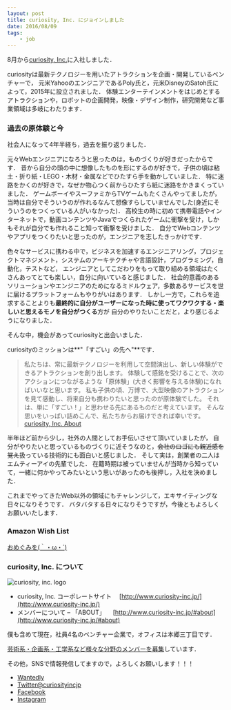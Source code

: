 ```yaml
---
layout: post
title: curiosity, Inc. にジョインしました
date: 2016/08/09
tags:
    - job
---
```


8月から<a href="http://www.curiosity-inc.jp" target="_blank">curiosity, Inc.</a>に入社しました．

curiosityは最新テクノロジーを用いたアトラクションを企画・開発しているベンチャーで，
元米YahooのエンジニアであるPoly氏と，元米DisneyのSatoh氏によって，2015年に設立されました．
体験エンターテインメントをはじめとするアトラクションや，ロボットの企画開発，映像・デザイン制作，研究開発など事業領域は多岐にわたります．

### 過去の原体験と今

社会人になって4年半経ち，過去を振り返りました．

元々Webエンジニアになろうと思ったのは，ものづくりが好きだったからです．
昔から自分の頭の中に想像したものを形にするのが好きで，子供の頃は粘土・折り紙・LEGO・木材・金属などでひたすら手を動かしていました．
特に迷路をかくのが好きで，なぜか物心つく前からひたすら紙に迷路をかきまくっていました．
ゲームボーイやスーファミからTVゲームもたくさんやってましたが，当時は自分でそういうのが作れるなんて想像すらしていませんでした(身近にそういうのをつくっている人がいなかった)．
高校生の時に初めて携帯電話やインターネットで，動画コンテンツやJavaでつくられたゲームに衝撃を受け，しかもそれが自分でも作れること知って衝撃を受けました．
自分でWebコンテンツやアプリをつくりたいと思ったのが，エンジニアを志したきっかけです．

色々なサービスに携わる中で，ビジネスを加速するエンジニアリング，プロジェクトマネジメント，システムのアーキテクチャや言語設計，プログラミング，自動化，テストなど，
エンジニアとしてこだわりをもって取り組める領域はたくさんあってとても楽しい，自分に向いていると感じました．
社会的意義のあるソリューションやエンジニアのためになるミドルウェア，多数あるサービスを世に届けるプラットフォームもやりがいはあります．
しかし一方で，これらを追求することよりも**最終的に自分がユーザーになった時に使ってワクワクする・楽しいと思えるモノを自分がつくる**方が
自分のやりたいことだと，より感じるようになりました．

そんな中，機会があってcuriosityと出会いました．

curiosityのミッションは**"「すごい」の先へ"**です．

> 私たちは、常に最新テクノロジーを利用して空間演出し、新しい体験ができるアトラクションを創り出します。 
> 体験して感銘を受けることで、次のアクションにつながるような「原体験」(大きく影響を与える体験)になればいいなと思います。 
> 私も子供の頃、万博で、大型映像のアトラクションを見て感動し、将来自分も携わりたいと思ったのが原体験でした。 
> それは、単に「すごい！」と思わせる先にあるものだと考えています。
> そんな思いをいっぱい詰めこんで、私たちからお届けできれば幸いです。 
> <a href="http://www.curiosity-inc.jp/#about" target="_blank">curiosity, Inc. About</a>

半年ほど前から少し，社外の人間としてお手伝いさせて頂いていましたが，
自分がやりたいと思っているものづくりに近そうなのと，<s>会社のロゴにも親近感を覚え</s>扱っている技術的にも面白いと感じました．
そして実は，創業者の二人はエムティーアイの先輩でした．
在籍時期は被っていませんが当時から知っていて，一緒に何かやってみたいという思いがあったのも後押し，入社を決めました．

これまでやってきたWeb以外の領域にもチャレンジして，エキサイティングな日々になりそうです．
バタバタする日々になりそうですが，今後ともよろしくお願いいたします．

### Amazon Wish List

<a href="https://www.amazon.co.jp/gp/registry/wishlist/12WL23C1IDTLT/ref=topnav_lists_1" target="_blank">おめぐみを(｀・ω・´)</a>

### curiosity, Inc. について

<img src="curiosity_logo.png" alt="curiosity, inc. logo">

- curiosity, Inc. コーポレートサイト
　[http://www.curiosity-inc.jp/](http://www.curiosity-inc.jp/)
- メンバーについて – 「ABOUT」
　[http://www.curiosity-inc.jp/#about](http://www.curiosity-inc.jp/#about)

僕も含めて現在，社員4名のベンチャー企業で，オフィスは本郷三丁目です．

<a href="http://www.curiosity-inc.jp/recruit" target="_blank">芸術系・企画系・工学系など様々な分野のメンバーを募集</a>しています．

その他，SNSで情報発信してますので，よろしくお願いします！！！

- <a href="https://www.wantedly.com/companies/curiosity-inc" target="_blank">Wantedly</a>
- <a href="https://twitter.com/curiosityincjp/" target="_blank">Twitter@curiosityincjp</a>
- <a href="https://www.facebook.com/curiosityincjp/" target="_blank">Facebook</a>
- <a href="https://www.instagram.com/curiosityincjp/" target="_blank">Instagram</a>
